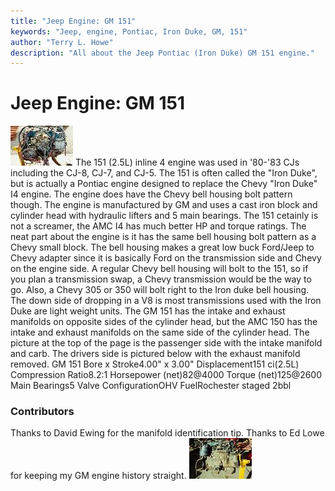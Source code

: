 ```yaml
---
title: "Jeep Engine: GM 151"
keywords: "Jeep, engine, Pontiac, Iron Duke, GM, 151"
author: "Terry L. Howe"
description: "All about the Jeep Pontiac (Iron Duke) GM 151 engine."
---
```


# Jeep Engine: GM 151
[![151 pasenger side](/images/engine/gm1511_.jpg)](/images/engine/gm1511.jpg)
The 151 (2.5L) inline 4 engine was used in '80-'83 CJs
including the CJ-8, CJ-7, and CJ-5.  The 151 is often called
the "Iron Duke", but is actually a Pontiac engine designed to
replace the Chevy "Iron Duke" I4 engine.  The engine does have
the Chevy bell housing bolt pattern though.  The engine is manufactured
by GM and uses a cast iron block and cylinder
head with hydraulic lifters and 5 main bearings.  The 151 cetainly is
not a screamer, the AMC I4 has much better HP and torque ratings.
The neat part about the engine is it has the same bell housing bolt
pattern as a Chevy small block.  The bell housing makes a great low
buck Ford/Jeep to Chevy adapter since it is basically Ford on the
transmission side and Chevy on the engine side.  A regular Chevy
bell housing will bolt to the 151, so if you plan a transmission
swap, a Chevy transmission would be the way to go.  Also, a Chevy
305 or 350 will bolt right to the Iron duke bell housing.  The down
side of dropping in a V8 is most transmissions used with the Iron
Duke are light weight units.
The GM 151 has the intake and exhaust manifolds on
opposite sides of the cylinder head, but the AMC 150
has the intake and exhaust manifolds on the same side of the
cylinder head.  The picture at the top of the page is the
passenger side with the intake manifold and carb.  The drivers
side is pictured below with the exhaust manifold removed.
GM 151
Bore x Stroke4.00" x 3.00"
Displacement151 ci(2.5L)
Compression Ratio8.2:1
Horsepower (net)82@4000
Torque (net)125@2600
Main Bearings5
Valve ConfigurationOHV
FuelRochester staged 2bbl
### Contributors
Thanks to David Ewing for the manifold identification tip.
Thanks to Ed Lowe for keeping my GM engine history straight.
[![151 drivers side](/images/engine/gm1512_.jpg)](/images/engine/gm1512.jpg)